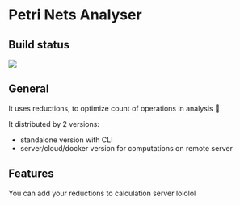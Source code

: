 # Petri Nets Analyser

## Build status
<a href="http://3.122.90.201:8111/viewType.html?buildTypeId=PetriNetsReductionAnalyzer_Build&guest=1">
<img src="http://3.122.90.201:8111/app/rest/builds/buildType:(id:PetriNetsReductionAnalyzer_Build)/statusIcon"/>
</a>

## General
It uses reductions, to optimize count of operations in analysis :bug:

It distributed by 2 versions:
- standalone version with CLI
- server/cloud/docker version for computations on remote server

## Features
You can add your reductions to calculation server 
lololol
